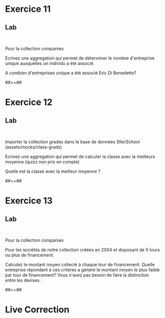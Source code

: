 <!-- .slide: class="exercice"-->
# Exercice 11
## Lab
<br>

Pour la collection companies

Ecrivez une aggregation qui permet de déterminer le nombre d'entreprise unique auxquelles un individu a été associé.

A combien d'entreprises unique a été associé Eric Di Benedetto?

##==##

<!-- .slide: class="exercice" -->
# Exercice 12
## Lab
<br>

Importer la collection grades dans le base de données SfeirSchool (assets/mocks/class-grads)

Ecrivez une aggregation qui permet de calculer la classe avec la meilleurs moyenne (quizz non pris en compte)

Quelle est la classe avec la meilleur moyenne ?

##==##

<!-- .slide: class="exercice" -->
# Exercice 13
## Lab
<br>

Pour la collection companies

Pour les sociétés de notre collection créées en 2004 et disposant de 5 tours ou plus de financement.
 
Calculez le montant moyen collecté à chaque tour de financement. Quelle entreprise répondant à ces critères a généré le montant moyen le plus faible par tour de financement? Vous n'avez pas besoin de faire la distinction entre les devises.

##==##
<!-- .slide: class="transition-bg-sfeir-3 blue"-->
# Live Correction

